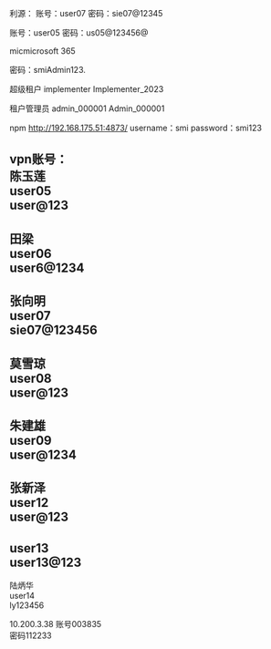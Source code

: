 利源：
账号：user07
密码：sie07@12345

账号：user05
密码：us05@123456@

micmicrosoft 365 


密码：smiAdmin123.

超级租户
implementer
Implementer_2023

租户管理员
admin_000001
Admin_000001

npm http://192.168.175.51:4873/
username：smi
password：smi123


vpn账号：  
陈玉莲  
user05  
user@123  
----------  
田梁  
user06  
user6@1234
----------  
张向明  
user07  
sie07@123456  
----------  
莫雪琼  
user08  
user@123  
----------  
朱建雄  
user09  
user@1234  
----------  
张新泽  
user12  
user@123  
----------  
user13  
user13@123  
----------  
陆炳华  
user14  
ly123456


10.200.3.38
账号003835  
密码112233